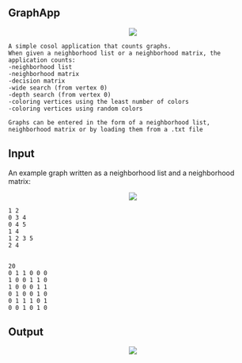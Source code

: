 ## GraphApp
<p align="center">
  <img src="https://user-images.githubusercontent.com/57078565/121878420-fabda900-cd0b-11eb-9d7e-8ef0aba0323c.png">
</p>

```
A simple cosol application that counts graphs. 
When given a neighborhood list or a neighborhood matrix, the application counts:
-neighborhood list
-neighborhood matrix
-decision matrix
-wide search (from vertex 0)
-depth search (from vertex 0)
-coloring vertices using the least number of colors
-coloring vertices using random colors

Graphs can be entered in the form of a neighborhood list, 
neighborhood matrix or by loading them from a .txt file
```

## Input 

 An example graph written as a neighborhood list and a neighborhood matrix:
<p align="center">
  <img src="https://user-images.githubusercontent.com/57078565/121879116-c7c7e500-cd0c-11eb-90cd-ae7362d8160a.png">
</p>

```
1 2
0 3 4
0 4 5
1 4
1 2 3 5
2 4


20
0 1 1 0 0 0
1 0 0 1 1 0
1 0 0 0 1 1
0 1 0 0 1 0
0 1 1 1 0 1
0 0 1 0 1 0
```

## Output

<p align="center">
  <img src="https://user-images.githubusercontent.com/57078565/121878528-1f198580-cd0c-11eb-83da-8ee3e3aaaf15.png">
</p>